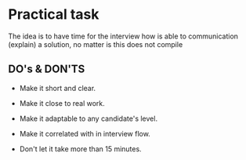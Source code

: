 # Practical task

The idea is to have time for the interview how is able
to communication (explain) a solution, no matter is this does not compile
## DO's & DON'TS 

* Make it short and clear.
* Make it close to real work.
* Make it adaptable to any candidate's level.
* Make it correlated with in interview flow.

* Don't let it take more than 15 minutes.